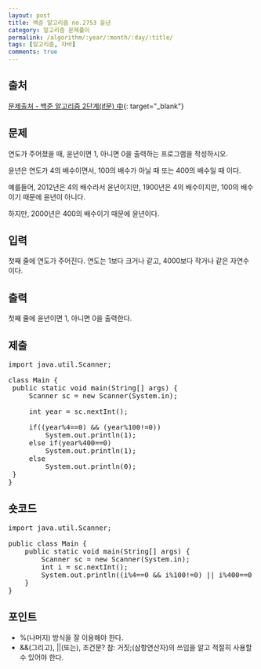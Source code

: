 ```yaml
---
layout: post
title: 백준 알고리즘 no.2753 윤년
category: 알고리즘 문제풀이
permalink: /algorithm/:year/:month/:day/:title/
tags: [알고리즘, 자바]
comments: true
---
```


## 출처

[문제출처 - 백준 알고리즘 2단계(if문) 中](https://www.acmicpc.net/problem/2753){: target="\_blank"}

## 문제

연도가 주어졌을 때, 윤년이면 1, 아니면 0을 출력하는 프로그램을 작성하시오.<br>

윤년은 연도가 4의 배수이면서, 100의 배수가 아닐 때 또는 400의 배수일 때 이다.<br>

예를들어, 2012년은 4의 배수라서 윤년이지만, 1900년은 4의 배수이지만, 100의 배수이기 때문에 윤년이 아니다.<br>

하지만, 2000년은 400의 배수이기 때문에 윤년이다.<br>

## 입력

첫째 줄에 연도가 주어진다. 연도는 1보다 크거나 같고, 4000보다 작거나 같은 자연수이다.

## 출력

첫째 줄에 윤년이면 1, 아니면 0을 출력한다.

## 제출

 <pre>
import java.util.Scanner;

class Main {
 public static void main(String[] args) {
	 Scanner sc = new Scanner(System.in);
	 
	 int year = sc.nextInt();
	 
	 if((year%4==0) && (year%100!=0))
		 System.out.println(1);
	 else if(year%400==0)
		 System.out.println(1);
	 else
		 System.out.println(0);
 }
}
</pre>

## 숏코드

<pre>
import java.util.Scanner;

public class Main {
	public static void main(String[] args) {
		Scanner sc = new Scanner(System.in);
		int i = sc.nextInt();
		System.out.println((i%4==0 && i%100!=0) || i%400==0 ? 1 : 0);
	}
}
</pre>

## 포인트

- %(나머지) 방식을 잘 이용해야 한다.
- &&(그리고), ||(또는), 조건문? 참: 거짓;(삼항연산자)의 쓰임을 알고 적절히 사용할 수 있어야 한다.
